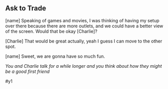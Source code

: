## Ask to Trade
[name] Speaking of games and movies, I was thinking of having my setup over there because there are more outlets, and we could have a better view of the screen. Would that be okay [Charlie]? 

[Charlie] That would be great actually, yeah I guess I can move to the other spot.

[name] Sweet, we are gonna have so much fun. 

_You and Charlie talk for a while longer and you think about how they might be a good first friend_

#y1